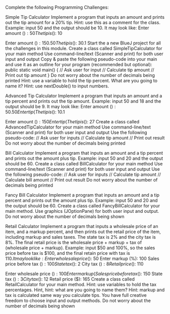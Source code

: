 Complete the following Programming Challenges:

Simple Tip Calculator
Implement a program that inputs an amount and prints out the tip amount for a 20% tip. Hint: use this as a comment for the class.
Example: input 50 and the output should be 10. It may look like:
Enter amount ($): 50
The tip is ($): 10

Enter amount ($): 150.50
The tip is ($): 30.1
Start the a new BlueJ project for all the challenges in this module.
Create a class called SimpleTipCalculator for your main method
Use command-line/text (Scanner and print) for both user input and output
Copy & paste the following pseudo-code into your main and use it as an outline for your program (recommended but optional):
public static void main()
{
   // Ask user for input
   // Calculate tip amount
   // Print out tip amount
}
Do not worry about the number of decimals being printed
Hint: use a variable to hold the tip percent. What are you going to name it?
Hint: use nextDouble() to input numbers.

Advanced Tip Calculator
Implement a program that inputs an amount and a tip percent and prints out the tip amount.
Example: input 50 and 18 and the output should be 9. It may look like:
Enter amount ($): 50.50
Enter tip (%): 20
The tip is ($): 10.1

Enter amount ($): 150
Enter tip (%): 18
The tip is ($): 27
Create a class called AdvancedTipCalculator for your main method
Use command-line/text (Scanner and print) for both user input and output
Use the following pseudo-code:
// Ask user for inputs
// Calculate tip amount
// Print out result
Do not worry about the number of decimals being printed

Bill Calculator
Implement a program that inputs an amount and a tip percent and prints out the amount plus tip.
Example: input 50 and 20 and the output should be 60.
Create a class called BillCalculator for your main method
Use command-line/text (Scanner and print) for both user input and output
Use the following pseudo-code:
// Ask user for inputs
// Calculate tip amount
// Calculate bill amount
// Print out result
Do not worry about the number of decimals being printed

Fancy Bill Calculator
Implement a program that inputs an amount and a tip percent and prints out the amount plus tip.
Example: input 50 and 20 and the output should be 60.
Create a class called FancyBillCalculator for your main method.
Use graphics (JOptionPane) for both user input and output.
Do not worry about the number of decimals being shown

Retail Calculator
Implement a program that inputs a wholesale price of an item, and a markup percent, and then prints out the retail price of the item, including markup and sales taxes. The state tax is 2% and the city tax is 8%.
The final retail price is the wholesale price + markup + tax of (wholesale price + markup).
Example: input $50 and 100%, so the sales price before tax is $100, and the final retain price with tax is $110. It may look like:
Enter wholesale price ($): 50
Enter markup (%): 100
Sales price before tax ($): 100
State tax ($): 2
City tax ($): 8
Retail price ($): 110

Enter wholesale price ($): 100
Enter markup (%): 50
Sales price before tax ($): 150
State tax ($): 3
City tax ($): 12
Retail price ($): 165
Create a class called RetailCalculator for your main method.
Hint: use variables to hold the tax percentages. Hint, hint: what are you going to name them?
Hint: markup and tax is calculated same way you calculate tips.
You have full creative freedom to choose input and output methods.
Do not worry about the number of decimals being shown
